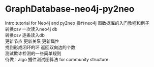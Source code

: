 # GraphDatabase-neo4j-py2neo
Intro tutorial for Neo4j and py2neo 操作neo4j 图数据库的入门教程和例子   
转换csv 一次读入neo4j db  
转换csv 逐条读入db  
更新节点 更新关系 更新属性  
找到形成闭环的环 返回双向边的个数  
测试欺诈检测的一些简单规则  
待做：algo 插件测试图算法 for community structure  
